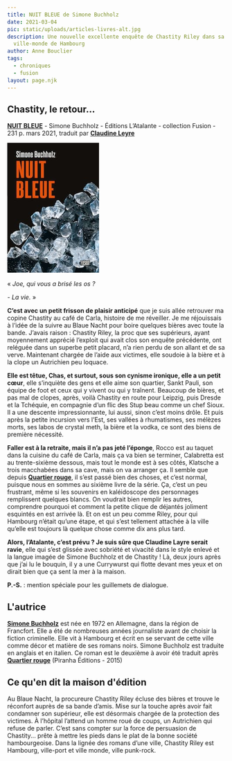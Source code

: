 ```yaml
---
title: NUIT BLEUE de Simone Buchholz
date: 2021-03-04
pic: static/uploads/articles-livres-alt.jpg
description: Une nouvelle excellente enquête de Chastity Riley dans sa
  ville-monde de Hambourg
author: Anne Bouclier
tags:
  - chroniques
  - fusion
layout: page.njk
---
```

## Chastity, le retour...

**[NUIT BLEUE](https://www.l-atalante.com/catalogue/fusion/nuit-bleue-9791036000638/)** - Simone Buchholz - Éditions L’Atalante - collection Fusion - 231 p. mars 2021, traduit par **[Claudine Leyre](https://www.l-atalante.com/auteurs/claudine-layre/)**

![Fond noir, un tas de diamants bruts en diagonale, nom de l'autrice en haut à gauche en blanc et titre du roman en rouge en dessous](static/uploads/nuit-bleue-4-.jpg "Nuit bleue")

« *Joe, qui vous a brisé les os ?*

*\- La vie.* »

**C’est avec un petit frisson de plaisir anticipé** que je suis allée retrouver ma copine Chastity au café de Carla, histoire de me réveiller. Je me réjouissais à l’idée de la suivre au Blaue Nacht pour boire quelques bières avec toute la bande. J’avais raison : Chastity Riley, la proc que ses supérieurs, ayant moyennement apprécié l’exploit qui avait clos son enquête précédente, ont reléguée dans un superbe petit placard, n’a rien perdu de son allant et de sa verve. Maintenant chargée de l’aide aux victimes, elle soudoie à la bière et à la clope un Autrichien peu loquace.

**Elle est têtue, Chas, et surtout, sous son cynisme ironique, elle a un petit cœur**, elle s’inquiète des gens et elle aime son quartier, Sankt Pauli, son équipe de foot et ceux qui y vivent ou qui y traînent. Beaucoup de bières, et pas mal de clopes, après, voilà Chastity en route pour Leipzig, puis Dresde et la Tchéquie, en compagnie d’un flic des Stup beau comme un chef Sioux. Il a une descente impressionnante, lui aussi, sinon c’est moins drôle. Et puis après la petite incursion vers l’Est, ses vallées à rhumatismes, ses mélèzes morts, ses labos de crystal meth, la bière et la vodka, ce sont des biens de première nécessité. 

**Faller est à la retraite, mais il n’a pas jeté l’éponge**, Rocco est au taquet dans la cuisine du café de Carla, mais ça va bien se terminer, Calabretta est au trente-sixième dessous, mais tout le monde est à ses côtés, Klatsche a trois macchabées dans sa cave, mais on va arranger ça. Il semble que depuis **[Quartier rouge](http://www.piranha.fr/livre/quartier_rouge)**, il s’est passé bien des choses, et c’est normal, puisque nous en sommes au sixième livre de la série. Ça, c’est un peu frustrant, même si les souvenirs en kaléidoscope des personnages remplissent quelques blancs. On voudrait bien remplir les autres, comprendre pourquoi et comment la petite clique de déjantés joliment esquintés en est arrivée là. Et on est un peu comme Riley, pour qui Hambourg n’était qu’une étape, et qui s’est tellement attachée à la ville qu’elle est toujours là quelque chose comme dix ans plus tard. 

**Alors, l’Atalante, c’est prévu ? Je suis sûre que Claudine Layre serait ravie**, elle qui s’est glissée avec sobriété et vivacité dans le style enlevé et la langue imagée de Simone Buchholz et de Chastity ! Là, deux jours après que j’ai lu le bouquin, il y a une Currywurst qui flotte devant mes yeux et on dirait bien que ça sent la mer à la maison. 

**P.-S.** : mention spéciale pour les guillemets de dialogue. 

## L'autrice

**[Simone Buchholz](https://www.l-atalante.com/auteurs/simone-buchholz/)** est née en 1972 en Allemagne, dans la région de Francfort. Elle a été de nombreuses années journaliste avant de choisir la fiction criminelle. Elle vit à Hambourg et écrit en se servant de cette ville comme décor et matière de ses romans noirs. Simone Buchholz est traduite en anglais et en italien. Ce roman est le deuxième à avoir été traduit après **[Quartier rouge](http://www.piranha.fr/livre/quartier_rouge)** (Piranha Éditions - 2015)

## Ce qu'en dit la maison d'édition

Au Blaue Nacht, la procureure Chastity Riley écluse des bières et trouve le réconfort auprès de sa bande d’amis. Mise sur la touche après avoir fait condamner son supérieur, elle est désormais chargée de la protection des victimes. À l’hôpital l’attend un homme roué de coups, un Autrichien qui refuse de parler. C’est sans compter sur la force de persuasion de Chastity... prête à mettre les pieds dans le plat de la bonne société hambourgeoise.
Dans la lignée des romans d’une ville, Chastity Riley est Hambourg, ville-port et ville monde, ville punk-rock.